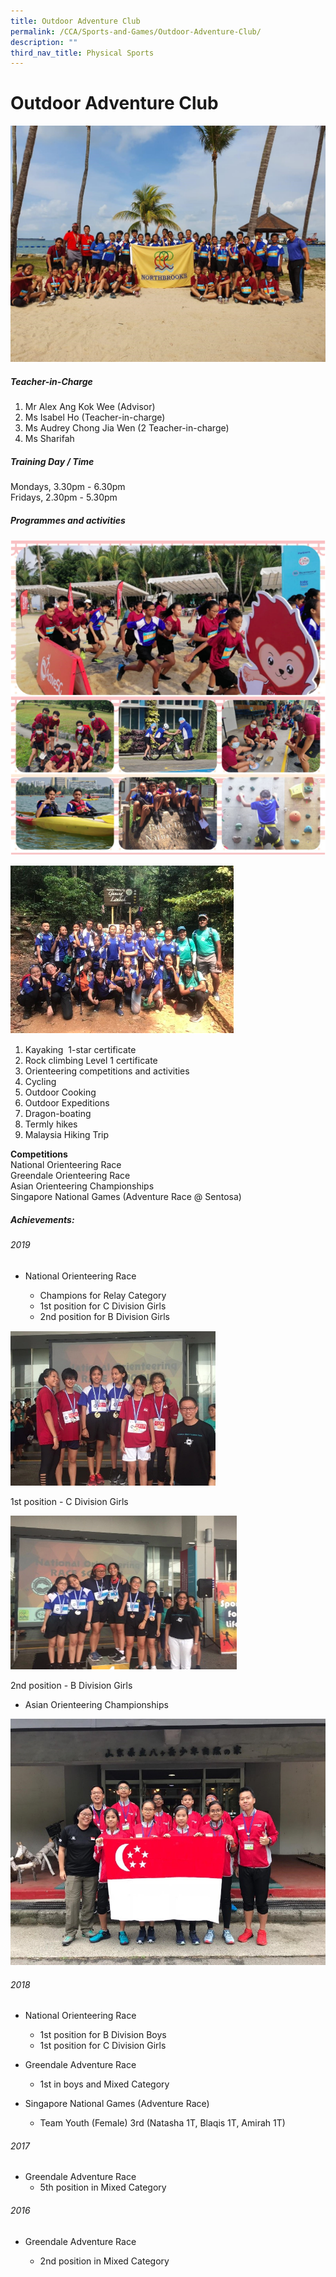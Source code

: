 ```yaml
---
title: Outdoor Adventure Club
permalink: /CCA/Sports-and-Games/Outdoor-Adventure-Club/
description: ""
third_nav_title: Physical Sports
---
```





# Outdoor Adventure Club

![](/images/ODAC%201.jpeg)

##### Teacher-in-Charge

1.  Mr Alex Ang Kok Wee (Advisor)
2.  Ms Isabel Ho&nbsp;(Teacher-in-charge)
3.  Ms Audrey Chong Jia Wen&nbsp;(2 Teacher-in-charge)
4.  Ms Sharifah

##### Training Day / Time

Mondays, 3.30pm - 6.30pm  
Fridays, 2.30pm - 5.30pm

##### Programmes and activities

![](/images/ODAC2.png)





![](/images/ODAC.png)



1.  Kayaking&nbsp;&nbsp;1-star certificate
2.  Rock climbing Level 1 certificate
3.  Orienteering competitions and activities
4.  Cycling
5.  Outdoor Cooking
6.  Outdoor Expeditions
7.  Dragon-boating
8.  Termly hikes
9.  Malaysia Hiking Trip



**Competitions**  
National Orienteering Race  
Greendale Orienteering Race  
Asian Orienteering Championships&nbsp;  
Singapore National Games (Adventure Race @ Sentosa)

##### Achievements:

###### 2019

*   National Orienteering Race

    - Champions for Relay Category  
    - 1st position for C Division Girls  
    - 2nd position for B Division Girls





![](/images/ODAC1.png)

 1st position - C Division Girls



![](/images/ODAC3.png)

 2nd position - B Division Girls 



- Asian Orienteering Championships

![](/images/ODAC%206.jpeg)

###### 2018

*   National Orienteering Race

     - 1st position for B Division Boys
     - 1st position for C Division Girls
    

*   Greendale Adventure Race

      - 1st in boys and Mixed Category

*   Singapore National Games (Adventure Race)&nbsp;
     - Team Youth (Female) 3rd (Natasha 1T, Blaqis 1T, Amirah 1T)&nbsp;

  

###### 2017

*   Greendale Adventure Race
     - 5th position in Mixed Category  
    

  

###### 2016&nbsp;

*   Greendale Adventure Race

    - 2nd position in Mixed Category